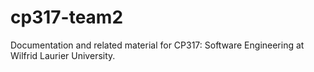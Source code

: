 # cp317-team2
Documentation and related material for CP317: Software Engineering at Wilfrid Laurier University.
